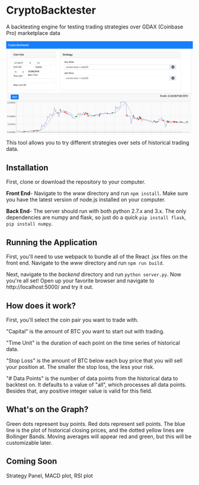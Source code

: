 # CryptoBacktester
A backtesting engine for testing trading strategies over GDAX (Coinbase Pro) marketplace data

![Alt text](/backtester.png "The dashboard")

This tool allows you to try different strategies over sets of historical trading data.

## Installation

First, clone or download the repository to your computer.

**Front End**- Navigate to the *www* directory and run `npm install`. Make sure you have the latest version of node.js installed on your computer.

**Back End**- The server should run with both python 2.7.x and 3.x. The only dependencies are numpy and flask, so just do a quick `pip install flask`, `pip install numpy`.

## Running the Application

First, you'll need to use webpack to bundle all of the React .jsx files on the front end. Navigate to the *www* directory and run `npm run build`.

Next, navigate to the *backend* directory and run `python server.py`. Now you're all set! Open up your favorite browser and navigate to http://localhost:5000/ and try it out.

## How does it work?

First, you'll select the coin pair you want to trade with. 

"Capital" is the amount of BTC you want to start out with trading.

"Time Unit" is the duration of each point on the time series of historical data.

"Stop Loss" is the amount of BTC below each buy price that you will sell your position at. The smaller the stop loss, the less your risk.

"# Data Points" is the number of data points from the historical data to backtest on. It defaults to a value of "all", which processes all data points. Besides that, any positive integer value is valid for this field.

## What's on the Graph?

Green dots represent buy points. Red dots represent sell points. The blue line is the plot of historical closing prices, and the dotted yellow lines are Bollinger Bands. Moving averages will appear red and green, but this will be customizable later.

## Coming Soon

Strategy Panel, MACD plot, RSI plot
